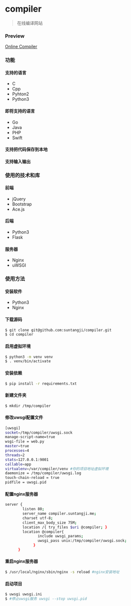 # compiler
> 在线编译网站

### Preview
[Online Compiler](http://compiler.suntangji.me)

### 功能
#### 支持的语言
- C
- Cpp
- Pyhton2
- Python3
#### 即将支持的语言
- Go
- Java
- PHP
- Swift
#### 支持把代码保存到本地
#### 支持输入输出
### 使用的技术和库

#### 前端
- jQuery
- Bootstrap
- Ace.js

#### 后端
- Python3
- Flask

#### 服务器
- Nginx
- uWSGI
### 使用方法
#### 安装软件
- Python3
- Nginx
#### 下载源码
``` bash
$ git clone git@github.com:suntangji/compiler.git
$ cd compiler
```
#### 启用虚拟环境
``` bash
$ python3 -m venv venv
$ . venv/bin/activate
```
#### 安装依赖
``` bash
$ pip install -r requirements.txt
```
#### 新建文件夹
```bash
$ mkdir /tmp/compiler
```
#### 修改uwsgi配置文件
``` bash
[uwsgi] 
socket=/tmp/compiler/uwsgi.sock
manage-script-name=true 
wsgi-file = web.py
master=true
processes=4
threads=2
stats=127.0.0.1:9001
callable=app
virtualenv=/var/compiler/venv #你的项目地址虚拟环境
daemonize = /tmp/compiler/uwsgi.log
touch-chain-reload = true
pidfile = uwsgi.pid
```
#### 配置nginx服务器
```bash 
server {
        listen 80;
        server_name compiler.suntangji.me;
        charset utf-8;
        client_max_body_size 75M;
        location /{ try_files $uri @compiler; }
        location @compiler{
               include uwsgi_params;
               uwsgi_pass unix:/tmp/compiler/uwsgi.sock;
             }
      }
```
#### 重启nginx服务器
```bash
$ /usr/local/nginx/sbin/nginx -s reload #nginx安装地址
```
#### 启动项目
```bash
$ uwsgi uwsgi.ini
$ #停止uwsgi服务 uwsgi --stop uwsgi.pid
```

